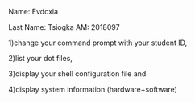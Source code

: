 Name: Evdoxia

Last Name: Tsiogka
AM: 2018097

1)change your command prompt with your student ID, 


2)list your dot files, 


3)display your shell configuration file and 


4)display system information (hardware+software)
